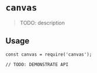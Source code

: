 # `canvas`

> TODO: description

## Usage

```
const canvas = require('canvas');

// TODO: DEMONSTRATE API
```
